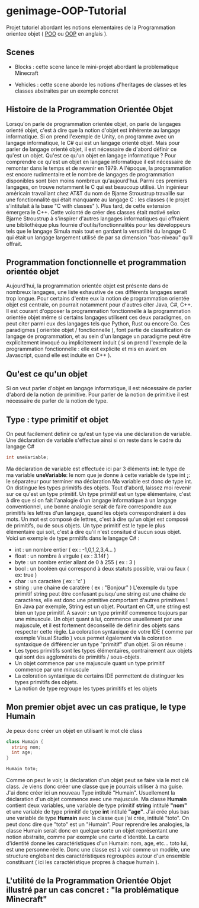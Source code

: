 # genimage-OOP-Tutorial

Projet tutoriel abordant les notions elementaires de la Programmation orientee objet ( [POO](https://fr.wikipedia.org/wiki/Programmation_orient%C3%A9e_objet) ou [OOP](https://en.wikipedia.org/wiki/Object-oriented_programming) en anglais ).

## Scenes

* Blocks : cette scene lance le mini-projet abordant la problematique Minecraft

* Vehicles : cette scene aborde les notions d'heritages de classes et les classes abstraites par un exemple concret

## Histoire de la Programmation Orientée Objet
Lorsqu'on parle de programmation orientée objet, on parle de langages orienté objet, c'est à dire que la notion d'objet est inhérente au langage informatique.
Si on prend l'exemple de Unity, on programme avec un langage informatique, le C# qui est un langage orienté objet. Mais pour parler de langage orienté objet, il est nécessaire de d'abord définir ce qu'est un objet. Qu'est ce qu'un objet en langage informatique ? Pour comprendre ce qu'est un objet en langage informatique il est nécessaire de remonter dans le temps et de revenir en 1979. A l'époque, la programmation est encore rudimentaire et le nombre de langages de programmation disponibles sont bien moins nombreux qu'aujourd'hui. Parmi ces premiers langages, on trouve notamment le C qui est beaucoup utilisé. Un ingénieur américain travaillant chez AT&T du nom de Bjarne Stroustrup travaille sur une fonctionnalité qui était manquante au langage C : les classes ( le projet s'intitulait à la base "C with classes" ). Plus tard, de cette extension émergera le C++. Cette volonté de créer des classes était motivé selon Bjarne Stroustrup à s'inspirer d'autres langages informatiques qui offraient une bibliothèque plus fournie d'outils/fonctionnalités pour les développeurs tels que le langage Simula mais tout en gardant la versatilité du langage C qui était un langage largement utilisé de par sa dimension "bas-niveau" qu'il offrait.

## Programmation fonctionnelle et programmation orientée objet
Aujourd'hui, la programmation orientée objet est présente dans de nombreux langages, une liste exhaustive de ces différents langages serait trop longue. Pour certains d'entre eux la notion de programmation orientée objet est centrale, on pourrait notamment pour d'autres citer Java, C#, C++. Il est courant d'opposer la programmation fonctionnelle à la programmation orientée objet même si certains langages utilisent ces deux paradigmes, on peut citer parmi eux des langages tels que Python, Rust ou encore Go. Ces paradigmes ( orientée objet / fonctionnelle ), font partie de classification de langage de programmation, et au sein d'un langage un paradigme peut être explicitement invoqué ou implicitement induit ( si on prend l'exemple de la programmation fonctionnelle : elle est explicite et mis en avant en Javascript, quand elle est induite en C++ ).

## Qu'est ce qu'un objet
Si on veut parler d'objet en langage informatique, il est nécessaire de parler d'abord de la notion de primitive. Pour parler de la notion de primitive il est nécessaire de parler de la notion de type. 

## Type : type primitif et objet
On peut facilement définir ce qu'est un type via une déclaration de variable. Une déclaration de variable s'effectue ainsi si on reste dans le cadre du langage C#

```cs
int uneVariable;
```
Ma déclaration de variable est effectuée ici par 3 éléments
**int**: le type de ma variable
**uneVariable**: le nom que je donne à cette variable de type int
**;**: le séparateur pour terminer ma déclaration
Ma variable est donc de type int. On distingue les types primitifs des objets. Tout d'abord, laissez moi revenir sur ce qu'est un type primitif. Un type primitif est un 
type élémentaire, c'est à dire que si on fait l'analogie d'un langage informatique à un langage conventionnel, une bonne analogie serait de faire correspondre aux primitifs les lettres d'un langage, quand les objets correspondraient à des mots.
Un mot est composé de lettres, c'est à dire qu'un objet est composé de primitifs, ou de sous objets. Un type primitif est le type le plus élémentaire qui soit, c'est à dire qu'il n'est consitué d'aucun sous objet. 
Voici un exemple de type prmitifs dans le langage C# : 
- int : un nombre entier ( ex : -1,0,1,2,3,4... )
- float : un nombre à virgule ( ex : 3.14f )
- byte : un nombre entier allant de 0 à 255 ( ex : 3 )
- bool : un booléen qui correspond à deux statuts possible, vrai ou faux ( ex: true )
- char : un caractère ( ex : 'c' )
- string : une chaine de caratère ( ex : "Bonjour" )
L'exemple du type primitif string peut être confusant puisqu'une string est une chaîne de caractères, elle est donc une primitive comportant d'autres primitives ! 
En Java par exemple, String est un objet. Pourtant en C#, une string est bien un type primitif. 
A savoir : un type primitif commence toujours par une minuscule. Un objet quant à lui, commence usuellement par une majuscule, et il est fortement déconseillé de définir des objets sans respecter cette règle. La coloration syntaxique de votre IDE ( comme par exemple Visual Studio ) vous permet également via la coloration syntaxique de différencier un type "primitif" d'un objet. 
Si on résume : 
- Les types primitifs sont les types élémentaires, contrairement aux objets qui sont des agglomérats de primitifs / sous-objets.
- Un objet commence par une majuscule quant un type primitif commence par une minuscule
- La coloration syntaxique de certains IDE permettent de distinguer les types primitifs des objets.
- La notion de type regroupe les types primitifs et les objets

## Mon premier objet avec un cas pratique, le type Humain

Je peux donc créer un objet en utilisant le mot clé class
```cs
class Humain {
  string nom;
  int age;
}

Humain toto;
```

Comme on peut le voir, la déclaration d'un objet peut se faire via le mot clé class.
Je viens donc créer une classe que je pourrais utiliser à ma guise. J'ai donc créer ici un nouveau Type intitulé "Humain". Usuellement la déclaration d'un objet commence avec une majuscule.  Ma classe **Humain** contient deux variables, une variable de type primitif **string** intitulé **"nom"** et une variable de type primitif de type **int** intitulé **"age"**. 
J'ai crée plus bas une variable de type **Humain** avec la classe que j'ai crée, intitulé "toto". On peut donc dire que "toto" est un "Humain". Pour reprendre les analogies, la classe Humain serait donc en quelque sorte un objet représentant une notion abstraite, comme par exemple une carte d'identité. La carte d'identité donne les caractéristiques d'un Humain: nom, age, etc... toto lui, est une personne réelle. Donc une classe est à voir comme un modèle, une structure englobant des caractéristiques regroupées autour d'un ensemble constituant ( ici les caractéristique propres à chaque humain ).



## L'utilité de la Programmation Orientée Objet illustré par un cas concret : "la problématique Minecraft"

